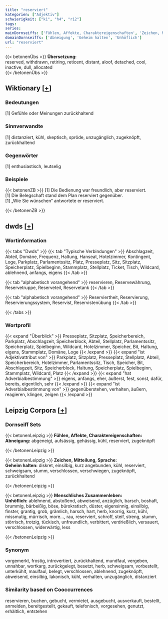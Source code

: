 ```yaml
---
title: "reserviert"
kategorien: ["Adjektiv"]
schwierigkeit: ["k1", "h4", "r12"]
tags:
series:
mainDornseiffs: ['Fühlen, Affekte, Charaktereigenschaften', 'Zeichen, Mitteilung, Sprache', 'Menschliches Zusammenleben']
domainDornseiffs: ['Abneigung', 'Geheim halten', 'Unhöflich']
url: "reserviert"
---
```


{{< betonenÜbs >}}
**Übersetzung:**  
reserved, withdrawn, retiring, reticent, distant, aloof, detached, cool, inactive, dull, allocated  
{{< /betonenÜbs >}}

## Wiktionary [[+](https://de.wiktionary.org/wiki/reserviert)]

### Bedeutungen
[1] Gefühle oder Meinungen zurückhaltend  

### Sinnverwandte
[1] distanziert, kühl, skeptisch, spröde, unzugänglich, zugeknöpft, zurückhaltend  

### Gegenwörter
[1] enthusiastisch, leutselig  

### Beispiele
{{< betonenZB >}}
[1] Die Bedienung war freundlich, aber reserviert.  
[1] Die Belegschaft stand dem Plan reserviert gegenüber.  
[1] „Wie Sie wünschen“ antwortete er reserviert.  

{{< /betonenZB >}}


## dwds [[+](https://www.dwds.de/wb/reserviert)]

### Wortinformation
{{< tabs "Dwds" >}}
{{< tab "Typische Verbindungen" >}}
Abschlagzeit, Abteil, Domäne, Frequenz, Haltung, Hanseat, Hotelzimmer, Kontingent, Loge, Parkplatz, Parlamentssitz, Platz, Presseplatz, Sitz, Sitzplatz, Speicherplatz, Spielbeginn, Stammplatz, Stellplatz, Ticket, Tisch, Wildcard, ablehnend, anfangs, eigens
{{< /tab >}}

{{< tab "alphabetisch vorangehend" >}}
reservieren, Reservewährung, Reservetruppe, Reserveteil, Reservetank
{{< /tab >}}

{{< tab "alphabetisch vorangehend" >}}
Reserviertheit, Reservierung, Reservierungssystem, Reservist, Reservistenübung
{{< /tab >}}

{{< /tabs >}}

### Wortprofil
{{< expand "Überblick" >}} Presseplatz, Sitzplatz, Speicherbereich, Parkplatz, Abschlagzeit, Speicherblock, Abteil, Stellplatz, Parlamentssitz, Speicherplatz, Spielbeginn, Wildcard, Hotelzimmer, Speicher, Bit, Haltung, eigens, Stammplatz, Domäne, Loge {{< /expand >}}
{{< expand "ist Adjektivattribut von" >}} Parkplatz, Sitzplatz, Presseplatz, Stellplatz, Abteil, Speicherbereich, Hotelzimmer, Parlamentssitz, Tisch, Speicher, Bit, Abschlagzeit, Sitz, Speicherblock, Haltung, Speicherplatz, Spielbeginn, Stammplatz, Wildcard, Platz {{< /expand >}}
{{< expand "hat Adverbialbestimmung" >}} eigens, anfangs, eher, äußerst, fest, sonst, dafür, bereits, eigentlich, sehr {{< /expand >}}
{{< expand "ist Adverbialbestimmung von" >}} gegenüberstehen, verhalten, äußern, reagieren, klingen, zeigen {{< /expand >}}

## Leipzig Corpora [[+](https://corpora.uni-leipzig.de/en/res?word=reserviert&corpusId=deu_newscrawl-public_2018)]

### Dornseiff Sets
{{< betonenLeipzig >}}
**Fühlen, Affekte, Charaktereigenschaften:**  
**Abneigung:** abgeneigt, aufsässig, gehässig, kühl, reserviert, zugeknöpft  

{{< /betonenLeipzig >}}


{{< betonenLeipzig >}}
**Zeichen, Mitteilung, Sprache:**  
**Geheim halten:** diskret, einsilbig, kurz angebunden, kühl, reserviert, schweigsam, stumm, verschlossen, verschwiegen, zugeknöpft, zurückhaltend  

{{< /betonenLeipzig >}}


{{< betonenLeipzig >}}
**Menschliches Zusammenleben:**  
**Unhöflich:** ablehnend, abstoßend, abweisend, anzüglich, barsch, boshaft, brummig, bärbeißig, böse, bürokratisch, düster, eigensinnig, einsilbig, finster, grantig, grob, grämlich, harsch, hart, herb, knorrig, kurz, kühl, missmutig, mürrisch, more..., rau, reserviert, schroff, steif, streng, stumm, störrisch, trotzig, tückisch, unfreundlich, verbittert, verdrießlich, versauert, verschlossen, widerwärtig, less  

{{< /betonenLeipzig >}}

### Synonym
vorgemerkt, frostig, introvertiert, zurückhaltend, mundfaul, vergeben, unnahbar, wortkarg, zurückgelegt, besetzt, herb, schweigsam, vorbestellt, unterkühlt, maulfaul, belegt, verschlossen, ablehnend, zugeknöpft, abweisend, einsilbig, lakonisch, kühl, verhalten, unzugänglich, distanziert


### Similarity based on Cooccurrences
reservieren, buchen, gebucht, vermietet, ausgebucht, ausverkauft, bestellt, anmelden, bereitgestellt, gekauft, telefonisch, vorgesehen, genutzt, erhältlich, entstehen

